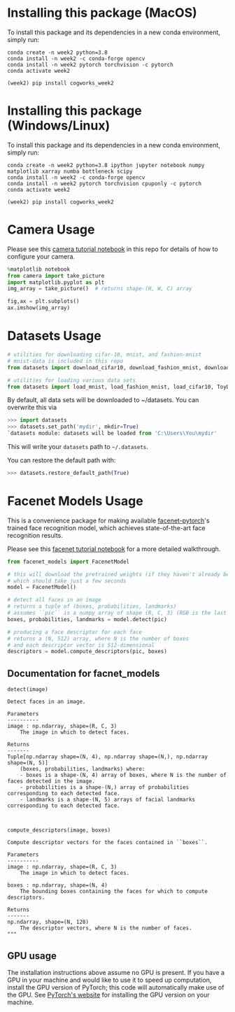 # Installing this package (MacOS)
To install this package and its dependencies in a new conda environment, simply run:
```shell
conda create -n week2 python=3.8
conda install -n week2 -c conda-forge opencv
conda install -n week2 pytorch torchvision -c pytorch
conda activate week2

(week2) pip install cogworks_week2
```

# Installing this package (Windows/Linux)
To install this package and its dependencies in a new conda environment, simply run:
```shell
conda create -n week2 python=3.8 ipython jupyter notebook numpy matplotlib xarray numba bottleneck scipy
conda install -n week2 -c conda-forge opencv
conda install -n week2 pytorch torchvision cpuponly -c pytorch
conda activate week2

(week2) pip install cogworks_week2
```
# Camera Usage
Please see this [camera tutorial notebook](https://github.com/CogWorksBWSI/Camera/blob/master/Camera_Tutorial.ipynb) in this repo for details of how to configure your camera.

```python
%matplotlib notebook
from camera import take_picture
import matplotlib.pyplot as plt
img_array = take_picture()  # returns shape-(H, W, C) array

fig,ax = plt.subplots()
ax.imshow(img_array)
```

# Datasets Usage
```python
# utilities for downloading cifar-10, mnist, and fashion-mnist
# mnist-data is included in this repo
from datasets import download_cifar10, download_fashion_mnist, download_mnist

# utilities for loading various data sets
from datasets import load_mnist, load_fashion_mnist, load_cifar10, ToyData
```

By default, all data sets will be downloaded to ~/datasets. You can overwrite this via

```python
>>> import datasets
>>> datasets.set_path('mydir', mkdir=True)
`datasets module: datasets will be loaded from 'C:\Users\You\mydir'
```

This will write your `datasets` path to `~/.datasets`.

You can restore the default path with:

```python
>>> datasets.restore_default_path(True)
```

# Facenet Models Usage
This is a convenience package for making available [facenet-pytorch](https://github.com/timesler/facenet-pytorch)'s trained face recognition model, which achieves state-of-the-art face recognition results.

Please see this [facenet tutorial notebook](https://github.com/CogWorksBWSI/facenet_models/blob/master/facenet_tutorial.ipynb) for a more detailed walkthrough.

``` python
from facenet_models import FacenetModel

# this will download the pretrained weights (if they haven't already been fetched)
# which should take just a few seconds
model = FacenetModel()

# detect all faces in an image
# returns a tuple of (boxes, probabilities, landmarks)
# assumes ``pic`` is a numpy array of shape (R, C, 3) (RGB is the last dimension)
boxes, probabilities, landmarks = model.detect(pic)

# producing a face descriptor for each face
# returns a (N, 512) array, where N is the number of boxes
# and each descriptor vector is 512-dimensional
descriptors = model.compute_descriptors(pic, boxes)
```

## Documentation for facnet_models

```
detect(image)

Detect faces in an image.

Parameters
----------
image : np.ndarray, shape=(R, C, 3)
    The image in which to detect faces.

Returns
-------
Tuple[np.ndarray shape=(N, 4), np.ndarray shape=(N,), np.ndarray shape=(N, 5)]
    (boxes, probabilities, landmarks) where:
    - boxes is a shape-(N, 4) array of boxes, where N is the number of faces detected in the image.
    - probabilities is a shape-(N,) array of probabilities corresponding to each detected face.
    - landmarks is a shape-(N, 5) arrays of facial landmarks corresponding to each detected face.



compute_descriptors(image, boxes)

Compute descriptor vectors for the faces contained in ``boxes``.

Parameters
----------
image : np.ndarray, shape=(R, C, 3)
    The image in which to detect faces.

boxes : np.ndarray, shape=(N, 4)
    The bounding boxes containing the faces for which to compute descriptors.

Returns
-------
np.ndarray, shape=(N, 128)
    The descriptor vectors, where N is the number of faces.
"""
```

## GPU usage

The installation instructions above assume no GPU is present. If you have a GPU in your machine and would like to use it to speed up computation, install the GPU version of PyTorch; this code will automatically make use of the GPU. See [PyTorch's website](https://pytorch.org/get-started/locally/) for installing the GPU version on your machine.
